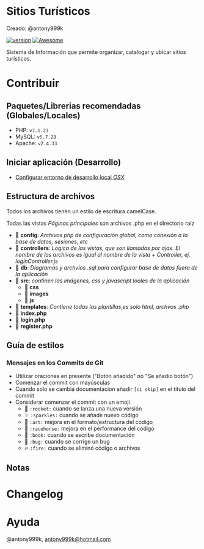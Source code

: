 # Sitios Turísticos

Creado: @antony999k

[![version](https://img.shields.io/badge/version-0.1.0-ff69b4.svg)]()
[![Awesome](https://cdn.rawgit.com/sindresorhus/awesome/d7305f38d29fed78fa85652e3a63e154dd8e8829/media/badge.svg)](https://github.com/wasabeef/awesome-android-ui)

Sistema de Información que permite organizar, catalogar y ubicar sitios turísticos.

# Contribuir

## Paquetes/Librerias recomendadas (Globales/Locales)
- PHP: `v7.1.23`
- MySQL: `v5.7.28`
- Apache: `v2.4.33`

## Iniciar aplicación (Desarrollo)
- [Configurar entorno de desarrollo local *OSX*](https://websitebeaver.com/set-up-localhost-on-macos-high-sierra-apache-mysql-and-php-7-with-sslhttps)

## Estructura de archivos
Todos los archivos tienen un estilo de escritura camelCase. 

Todas las vistas *Páginas principales* son archivos .php en el directorio raíz

- :file_folder: **config**: *Archivos php de configuración global, como conexión a la base de datos, sesiones, etc*
- :file_folder: **controllers**: *Lógica de las vistas, que son llamadas por ajax. El nombre de los archivos es igual al nombre de la vista + Controller, ej. loginController.js*
- :file_folder: **db**: *Diagramas y archvios .sql para configurar base de datos fuera de la aplicación*
- :file_folder: **src**: *continen las imágenes, css y javascript loales de la aplicación*
    - :file_folder: **css**
    - :file_folder: **images**
    - :file_folder: **js**
- :file_folder: **templates**: *Contiene todas las plantillas,es solo html, archvos .php*
- :page_facing_up: **index.php**
- :page_facing_up: **login.php**
- :page_facing_up: **register.php**


## Guía de estilos
### Mensajes en los Commits de Git

- Utilizar oraciones en presente ("Botón añadido" no "Se añadio botón")
- Comenzar el commit con mayúsculas
- Cuando solo se cambia documentacion añadir `[ci skip]` en el título del commit
- Considerar comenzar el commit con un emoji
    - :rocket: `:rocket:` cuando se lanza una nueva versión
    - :sparkles: `:sparkles:` cuando se añade nuevo código
    - :art: `:art:` mejora en el formato/estructura del código
    - :racehorse: `:racehorse:` mejora en el performance del código
    - :book: `:book:` cuando se escribe documentación
    - :bug: `:bug:` cuando se corrige un bug
    - :fire: `:fire:` cuando se eliminó código o archivos

## Notas

# Changelog

# Ayuda
@antony999k, antony999k@hotmail.com